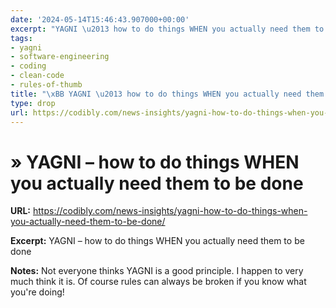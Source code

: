 ```yaml
---
date: '2024-05-14T15:46:43.907000+00:00'
excerpt: "YAGNI \u2013 how to do things WHEN you actually need them to be done"
tags:
- yagni
- software-engineering
- coding
- clean-code
- rules-of-thumb
title: "\xBB YAGNI \u2013 how to do things WHEN you actually need them to be done"
type: drop
url: https://codibly.com/news-insights/yagni-how-to-do-things-when-you-actually-need-them-to-be-done/
---
```


# » YAGNI – how to do things WHEN you actually need them to be done

**URL:** https://codibly.com/news-insights/yagni-how-to-do-things-when-you-actually-need-them-to-be-done/

**Excerpt:** YAGNI – how to do things WHEN you actually need them to be done

**Notes:**
Not everyone thinks YAGNI is a good principle. I happen to very much think it is. Of course rules can always be broken if you know what you're doing!


